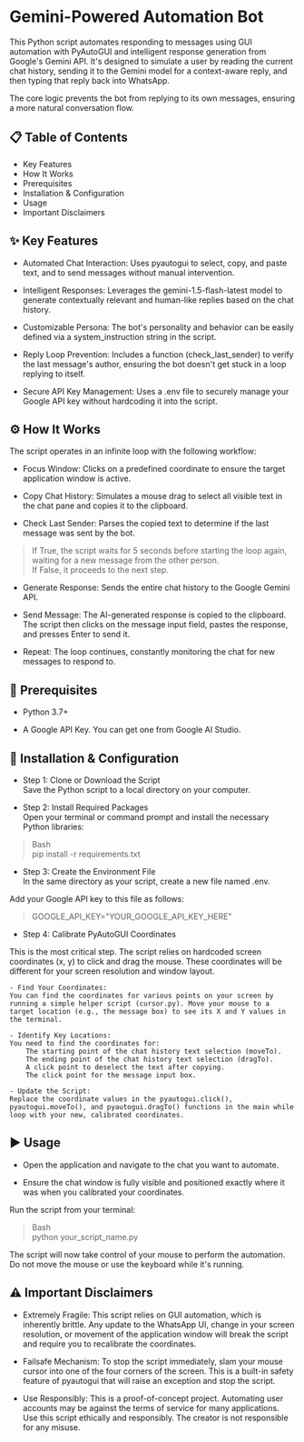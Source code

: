 # Gemini-Powered Automation Bot

This Python script automates responding to messages using GUI automation with PyAutoGUI and intelligent response generation from Google's Gemini API. It's designed to simulate a user by reading the current chat history, sending it to the Gemini model for a context-aware reply, and then typing that reply back into WhatsApp.

The core logic prevents the bot from replying to its own messages, ensuring a more natural conversation flow.

## 📋 Table of Contents
- Key Features
- How It Works
- Prerequisites
- Installation & Configuration
- Usage
- Important Disclaimers

## ✨ Key Features

- Automated Chat Interaction: Uses pyautogui to select, copy, and paste text, and to send messages without manual intervention.

- Intelligent Responses: Leverages the gemini-1.5-flash-latest model to generate contextually relevant and human-like replies based on the chat history.

- Customizable Persona: The bot's personality and behavior can be easily defined via a system_instruction string in the script.

- Reply Loop Prevention: Includes a function (check_last_sender) to verify the last message's author, ensuring the bot doesn't get stuck in a loop replying to itself.

- Secure API Key Management: Uses a .env file to securely manage your Google API key without hardcoding it into the script.

## ⚙️ How It Works

The script operates in an infinite loop with the following workflow:

- Focus Window: Clicks on a predefined coordinate to ensure the target application window is active.

- Copy Chat History: Simulates a mouse drag to select all visible text in the chat pane and copies it to the clipboard.

- Check Last Sender: Parses the copied text to determine if the last message was sent by the bot.

> If True, the script waits for 5 seconds before starting the loop again, waiting for a new message from the other person. <br>
> If False, it proceeds to the next step.

- Generate Response: Sends the entire chat history to the Google Gemini API.

- Send Message: The AI-generated response is copied to the clipboard. The script then clicks on the message input field, pastes the response, and presses Enter to send it.

- Repeat: The loop continues, constantly monitoring the chat for new messages to respond to.

## 🔧 Prerequisites

- Python 3.7+

- A Google API Key. You can get one from Google AI Studio.

## 🚀 Installation & Configuration

- Step 1: Clone or Download the Script <br>
Save the Python script to a local directory on your computer.

- Step 2: Install Required Packages <br>
Open your terminal or command prompt and install the necessary Python libraries:

> Bash <br>
> pip install -r requirements.txt

- Step 3: Create the Environment File <br>
In the same directory as your script, create a new file named .env.

Add your Google API key to this file as follows:

> GOOGLE_API_KEY="YOUR_GOOGLE_API_KEY_HERE"

- Step 4: Calibrate PyAutoGUI Coordinates

This is the most critical step. The script relies on hardcoded screen coordinates (x, y) to click and drag the mouse. These coordinates will be different for your screen resolution and window layout.

    - Find Your Coordinates:  
    You can find the coordinates for various points on your screen by running a simple helper script (cursor.py). Move your mouse to a target location (e.g., the message box) to see its X and Y values in the terminal.

    - Identify Key Locations:  
    You need to find the coordinates for:
        The starting point of the chat history text selection (moveTo).
        The ending point of the chat history text selection (dragTo).
        A click point to deselect the text after copying.
        The click point for the message input box.

    - Update the Script:  
    Replace the coordinate values in the pyautogui.click(), pyautogui.moveTo(), and pyautogui.dragTo() functions in the main while loop with your new, calibrated coordinates.

## ▶️ Usage

- Open the application and navigate to the chat you want to automate.

- Ensure the chat window is fully visible and positioned exactly where it was when you calibrated your coordinates.

Run the script from your terminal:

> Bash <br>
> python your_script_name.py

The script will now take control of your mouse to perform the automation. Do not move the mouse or use the keyboard while it's running.

## ⚠️ Important Disclaimers

- Extremely Fragile: This script relies on GUI automation, which is inherently brittle. Any update to the WhatsApp UI, change in your screen resolution, or movement of the application window will break the script and require you to recalibrate the coordinates.

- Failsafe Mechanism: To stop the script immediately, slam your mouse cursor into one of the four corners of the screen. This is a built-in safety feature of pyautogui that will raise an exception and stop the script.

- Use Responsibly: This is a proof-of-concept project. Automating user accounts may be against the terms of service for many applications. Use this script ethically and responsibly. The creator is not responsible for any misuse.